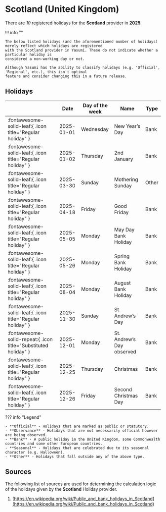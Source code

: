 # Scotland (United Kingdom)

There are _10_ registered holidays for the **Scotland** provider in **2025**.

!!! info ""

    The below listed holidays (and the aforementioned number of holidays) merely reflect which holidays are registered
    with the Scotland provider in Yasumi. These do not indicate whether a particular holiday is
    considered a non-working day or not.

    Although Yasumi has the ability to classify holidays (e.g. 'Official', 'Regional', etc.), this isn't optimal
    feature and consider changing this in a future release.

## Holidays

|     | Date | Day of the week | Name | Type |
| --- | ---- | --------------- | ---- | ---- |
| :fontawesome-solid-leaf:{ .icon title="Regular holiday" } | 2025-01-01 | Wednesday | New Year’s Day | Bank |
| :fontawesome-solid-leaf:{ .icon title="Regular holiday" } | 2025-01-02 | Thursday | 2nd January | Bank |
| :fontawesome-solid-leaf:{ .icon title="Regular holiday" } | 2025-03-30 | Sunday | Mothering Sunday | Other |
| :fontawesome-solid-leaf:{ .icon title="Regular holiday" } | 2025-04-18 | Friday | Good Friday | Bank |
| :fontawesome-solid-leaf:{ .icon title="Regular holiday" } | 2025-05-05 | Monday | May Day Bank Holiday | Bank |
| :fontawesome-solid-leaf:{ .icon title="Regular holiday" } | 2025-05-26 | Monday | Spring Bank Holiday | Bank |
| :fontawesome-solid-leaf:{ .icon title="Regular holiday" } | 2025-08-04 | Monday | August Bank Holiday | Bank |
| :fontawesome-solid-leaf:{ .icon title="Regular holiday" } | 2025-11-30 | Sunday | St. Andrew’s Day | Bank |
| :fontawesome-solid-repeat:{ .icon title="Substituted holiday" } | 2025-12-01 | Monday | St. Andrew’s Day observed | Bank |
| :fontawesome-solid-leaf:{ .icon title="Regular holiday" } | 2025-12-25 | Thursday | Christmas | Bank |
| :fontawesome-solid-leaf:{ .icon title="Regular holiday" } | 2025-12-26 | Friday | Second Christmas Day | Bank |

??? info "Legend"

    - **Official** - Holidays that are marked as public or statutory.
    - **Observance** - Holidays that are not necessarily official however are being observed.
    - **Bank** - A public holiday in the United Kingdom, some Commonwealth countries and some other European countries.
    - **Seasonal** - Holidays that are celebrated due to its seasonal character (e.g. Halloween).
    - **Other** - Holidays that fall outside any of the above type.

## Sources

The following list of sources are used for determining the calculation logic of
the holidays given by the **Scotland** Holiday provider.


1. [https://en.wikipedia.org/wiki/Public_and_bank_holidays_in_Scotland](https://en.wikipedia.org/wiki/Public_and_bank_holidays_in_Scotland)
   